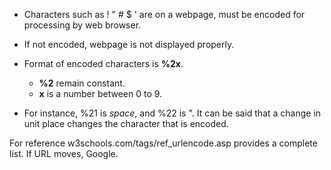 - Characters such as ! " # $ ' are on a webpage, must be encoded for processing by web browser.
- If not encoded, webpage is not displayed properly.
- Format of encoded characters is **%2x**. 
	- **%2** remain constant.
	- **x** is a number between 0 to 9.

- For instance, %21 is *space*, and %22 is ".
	It can be said that a change in unit place changes the character that is encoded. 

For reference w3schools.com/tags/ref_urlencode.asp provides a complete list. If URL moves, Google.


